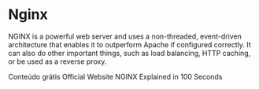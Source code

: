 # Nginx

NGINX is a powerful web server and uses a non-threaded, event-driven architecture that enables it to outperform Apache if configured correctly. It can also do other important things, such as load balancing, HTTP caching, or be used as a reverse proxy.

<ResourceGroupTitle>Conteúdo grátis</ResourceGroupTitle>
<BadgeLink colorScheme='blue' badgeText='Official Website' href='https://nginx.org/'>Official Website</BadgeLink>
<BadgeLink badgeText='Watch' href='https://www.youtube.com/watch?v=JKxlsvZXG7c'>NGINX Explained in 100 Seconds</BadgeLink>
